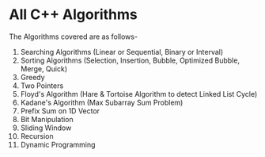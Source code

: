 # All C++ Algorithms

The Algorithms covered are as follows-
1. Searching Algorithms (Linear or Sequential, Binary or Interval)
2. Sorting Algorithms (Selection, Insertion, Bubble, Optimized Bubble, Merge, Quick)
3. Greedy
4. Two Pointers
5. Floyd's Algorithm (Hare & Tortoise Algorithm to detect Linked List Cycle)
6. Kadane's Algorithm (Max Subarray Sum Problem)
7. Prefix Sum on 1D Vector
8. Bit Manipulation
9. Sliding Window
10. Recursion
11. Dynamic Programming
